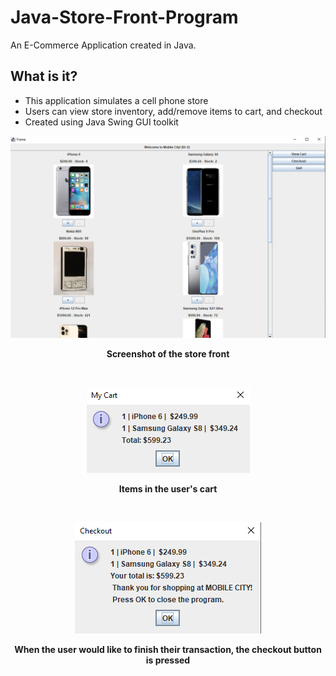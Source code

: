 # Java-Store-Front-Program
An E-Commerce Application created in Java.

## What is it?
- This application simulates a cell phone store
- Users can view store inventory, add/remove items to cart, and checkout
- Created using Java Swing GUI toolkit

<p align = "center">
<img src ="images\storefront.png">
</p>
<p align = "center">
<b>Screenshot of the store front</b>
</p>
<br/>

<p align = "center">
<img src ="images\myCart.png">
</p>
<p align = "center">
<b>Items in the user's cart</b>
</p>
<br/>

<p align = "center">
<img src ="images\checkout.png">
</p>
<p align = "center">
<b>When the user would like to finish their transaction, the checkout button is pressed</b>
</p>
